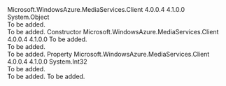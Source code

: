 <Type Name="FirstQuality" FullName="Microsoft.WindowsAzure.MediaServices.Client.FirstQuality">
  <TypeSignature Language="C#" Value="public class FirstQuality" />
  <TypeSignature Language="ILAsm" Value=".class public auto ansi beforefieldinit FirstQuality extends System.Object" />
  <TypeSignature Language="DocId" Value="T:Microsoft.WindowsAzure.MediaServices.Client.FirstQuality" />
  <TypeSignature Language="VB.NET" Value="Public Class FirstQuality" />
  <TypeSignature Language="F#" Value="type FirstQuality = class" />
  <AssemblyInfo>
    <AssemblyName>Microsoft.WindowsAzure.MediaServices.Client</AssemblyName>
    <AssemblyVersion>4.0.0.4</AssemblyVersion>
    <AssemblyVersion>4.1.0.0</AssemblyVersion>
  </AssemblyInfo>
  <Base>
    <BaseTypeName>System.Object</BaseTypeName>
  </Base>
  <Interfaces />
  <Docs>
    <summary>To be added.</summary>
    <remarks>To be added.</remarks>
  </Docs>
  <Members>
    <Member MemberName=".ctor">
      <MemberSignature Language="C#" Value="public FirstQuality (int bitrate);" />
      <MemberSignature Language="ILAsm" Value=".method public hidebysig specialname rtspecialname instance void .ctor(int32 bitrate) cil managed" />
      <MemberSignature Language="DocId" Value="M:Microsoft.WindowsAzure.MediaServices.Client.FirstQuality.#ctor(System.Int32)" />
      <MemberSignature Language="VB.NET" Value="Public Sub New (bitrate As Integer)" />
      <MemberSignature Language="F#" Value="new Microsoft.WindowsAzure.MediaServices.Client.FirstQuality : int -&gt; Microsoft.WindowsAzure.MediaServices.Client.FirstQuality" Usage="new Microsoft.WindowsAzure.MediaServices.Client.FirstQuality bitrate" />
      <MemberType>Constructor</MemberType>
      <AssemblyInfo>
        <AssemblyName>Microsoft.WindowsAzure.MediaServices.Client</AssemblyName>
        <AssemblyVersion>4.0.0.4</AssemblyVersion>
        <AssemblyVersion>4.1.0.0</AssemblyVersion>
      </AssemblyInfo>
      <Parameters>
        <Parameter Name="bitrate" Type="System.Int32" />
      </Parameters>
      <Docs>
        <param name="bitrate">To be added.</param>
        <summary>To be added.</summary>
        <remarks>To be added.</remarks>
      </Docs>
    </Member>
    <Member MemberName="Bitrate">
      <MemberSignature Language="C#" Value="public int Bitrate { get; }" />
      <MemberSignature Language="ILAsm" Value=".property instance int32 Bitrate" />
      <MemberSignature Language="DocId" Value="P:Microsoft.WindowsAzure.MediaServices.Client.FirstQuality.Bitrate" />
      <MemberSignature Language="VB.NET" Value="Public ReadOnly Property Bitrate As Integer" />
      <MemberSignature Language="F#" Value="member this.Bitrate : int" Usage="Microsoft.WindowsAzure.MediaServices.Client.FirstQuality.Bitrate" />
      <MemberType>Property</MemberType>
      <AssemblyInfo>
        <AssemblyName>Microsoft.WindowsAzure.MediaServices.Client</AssemblyName>
        <AssemblyVersion>4.0.0.4</AssemblyVersion>
        <AssemblyVersion>4.1.0.0</AssemblyVersion>
      </AssemblyInfo>
      <ReturnValue>
        <ReturnType>System.Int32</ReturnType>
      </ReturnValue>
      <Docs>
        <summary>To be added.</summary>
        <value>To be added.</value>
        <remarks>To be added.</remarks>
      </Docs>
    </Member>
  </Members>
</Type>